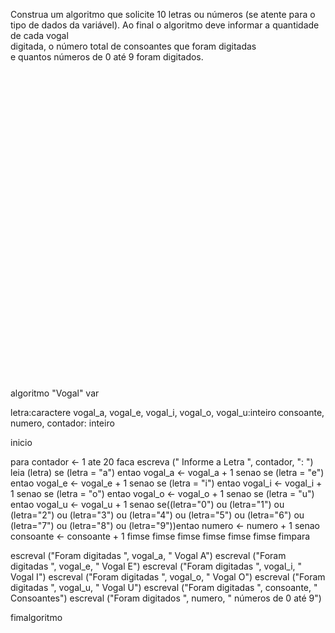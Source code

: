 Construa um algoritmo que solicite 10 letras ou números (se atente para o tipo de dados da variável).
Ao final o algoritmo deve informar a quantidade de cada vogal  
digitada, o número total de consoantes que foram digitadas  
e quantos números de 0 até 9 foram digitados.


<br/>
<br/>
<br/>
<br/>
<br/>
<br/>
<br/>
<br/>
<br/>
<br/>
<br/>
<br/>
<br/>
<br/>
<br/>
<br/>
<br/>
<br/>
<br/>
<br/>
<br/>
<br/>
<br/>
<br/>
<br/>
<br/>
<br/>
<br/>
<br/>


















algoritmo "Vogal"
var

 letra:caractere
 vogal_a, vogal_e, vogal_i, vogal_o, vogal_u:inteiro
 consoante, numero, contador: inteiro

inicio

   para contador <- 1 ate 20 faca
      escreva (" Informe a Letra ", contador, ": ")
      leia (letra)
      se (letra = "a") entao
         vogal_a <- vogal_a + 1
      senao
         se (letra = "e") entao
            vogal_e <- vogal_e + 1
         senao
            se (letra = "i") entao
               vogal_i <- vogal_i + 1
            senao
               se (letra = "o") entao
                  vogal_o <- vogal_o + 1
               senao
                  se (letra = "u") entao
                     vogal_u <- vogal_u + 1
                  senao
                     se((letra="0") ou (letra="1") ou (letra="2") ou (letra="3") ou
                     (letra="4") ou (letra="5") ou (letra="6") ou (letra="7") ou
                     (letra="8") ou (letra="9"))entao
                        numero <- numero + 1
                     senao
                        consoante <- consoante + 1
                     fimse
                  fimse
               fimse
            fimse
         fimse
      fimse
   fimpara

   escreval ("Foram digitadas ", vogal_a, " Vogal A")
   escreval ("Foram digitadas ", vogal_e, " Vogal E")
   escreval ("Foram digitadas ", vogal_i, " Vogal I")
   escreval ("Foram digitadas ", vogal_o, " Vogal O")
   escreval ("Foram digitadas ", vogal_u, " Vogal U")
   escreval ("Foram digitadas ", consoante, " Consoantes")
   escreval ("Foram digitados ", numero, " números de 0 até 9")

fimalgoritmo




